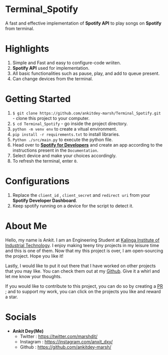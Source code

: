 # Terminal_Spotify
A fast and effective implementation of __Spotify API__ to play songs on __Spotify__ from terminal. 

# Highlights
1. Simple and Fast and easy to configure-code wriiten.
2. __Spotify API__ used for implementation.
3. All basic functionalities such as pause, play, and add to queue present.
4. Can change devices from the terminal.


# Getting Started
1. `$ git clone https://github.com/ankitdey-marsh/Terminal_Spotify.git` - clone this project to your computer.
2. `$ cd Terminal_Spotify` - go inside the project directory.  
3. `python -m venv env` to create a vitual environment.    
4. `pip install -r requirements.txt` to install libraries.
5. `Python ./src/main.py` to execute the python file.
6. Head over to __[Spotify for Developers]("https://developer.spotify.com/")__ and create an app according to the instructions present in the `Documentation`.
7. Select device and make your choices accordingly.
8. To refresh the terminal, enter `0`.

# Configurations
1. Replace the `client_id` , `client_secret` and `redirect uri` from your __Spotify Developer Dashboard__.
2. Keep spotify running on a device for the script to detect it.

# About Me
Hello, my name is Ankit. I am an Engineering Student at [Kalinga Institute of Industrial Technology](https://kiit.ac.in/). I enjoy making teeny tiny projects in
my leisure time and this is one of them. Now that my this project is over, I am open-sourcing the project. Hope you like it!

Lastly, I would like to put it out there that I have worked on other projects that you may like. You can check them out at my [Github](https://github.com/ankitdey-marsh/). Give it a whirl and let me know your thoughts.

If you would like to contribute to this project, you can do so by creating a [PR](https://help.github.com/articles/about-pull-requests/) ; and to support my work, you can click on the projects you like and reward a star.

# Socials

- __Ankit Dey(Me)__
    - Twitter : https://twitter.com/marshdit/
    - Instagram : https://instagram.com/anxit_dxy/
    - Github : https://github.com/ankitdey-marsh/



